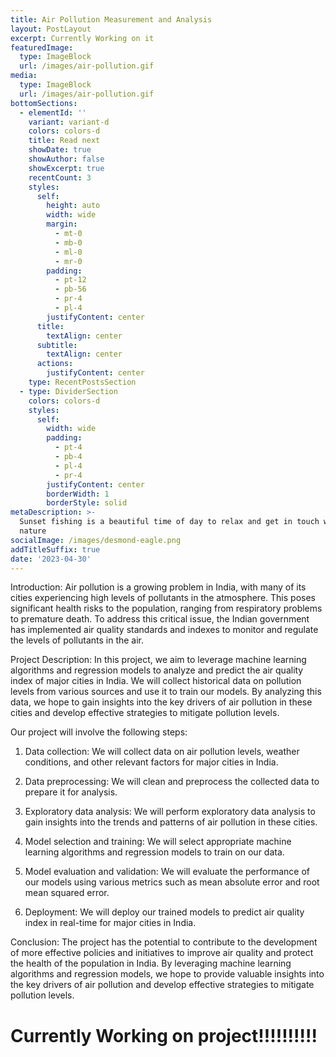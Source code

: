 ```yaml
---
title: Air Pollution Measurement and Analysis
layout: PostLayout
excerpt: Currently Working on it
featuredImage:
  type: ImageBlock
  url: /images/air-pollution.gif
media:
  type: ImageBlock
  url: /images/air-pollution.gif
bottomSections:
  - elementId: ''
    variant: variant-d
    colors: colors-d
    title: Read next
    showDate: true
    showAuthor: false
    showExcerpt: true
    recentCount: 3
    styles:
      self:
        height: auto
        width: wide
        margin:
          - mt-0
          - mb-0
          - ml-0
          - mr-0
        padding:
          - pt-12
          - pb-56
          - pr-4
          - pl-4
        justifyContent: center
      title:
        textAlign: center
      subtitle:
        textAlign: center
      actions:
        justifyContent: center
    type: RecentPostsSection
  - type: DividerSection
    colors: colors-d
    styles:
      self:
        width: wide
        padding:
          - pt-4
          - pb-4
          - pl-4
          - pr-4
        justifyContent: center
        borderWidth: 1
        borderStyle: solid
metaDescription: >-
  Sunset fishing is a beautiful time of day to relax and get in touch with
  nature
socialImage: /images/desmond-eagle.png
addTitleSuffix: true
date: '2023-04-30'
---
```

Introduction:
Air pollution is a growing problem in India, with many of its cities experiencing high levels of pollutants in the atmosphere. This poses significant health risks to the population, ranging from respiratory problems to premature death. To address this critical issue, the Indian government has implemented air quality standards and indexes to monitor and regulate the levels of pollutants in the air.

Project Description:
In this project, we aim to leverage machine learning algorithms and regression models to analyze and predict the air quality index of major cities in India. We will collect historical data on pollution levels from various sources and use it to train our models. By analyzing this data, we hope to gain insights into the key drivers of air pollution in these cities and develop effective strategies to mitigate pollution levels.

Our project will involve the following steps:

1.  Data collection: We will collect data on air pollution levels, weather conditions, and other relevant factors for major cities in India.

2.  Data preprocessing: We will clean and preprocess the collected data to prepare it for analysis.

3.  Exploratory data analysis: We will perform exploratory data analysis to gain insights into the trends and patterns of air pollution in these cities.

4.  Model selection and training: We will select appropriate machine learning algorithms and regression models to train on our data.

5.  Model evaluation and validation: We will evaluate the performance of our models using various metrics such as mean absolute error and root mean squared error.

6.  Deployment: We will deploy our trained models to predict air quality index in real-time for major cities in India.

Conclusion:
The project has the potential to contribute to the development of more effective policies and initiatives to improve air quality and protect the health of the population in India. By leveraging machine learning algorithms and regression models, we hope to provide valuable insights into the key drivers of air pollution and develop effective strategies to mitigate pollution levels.





# Currently Working on project!!!!!!!!!!

